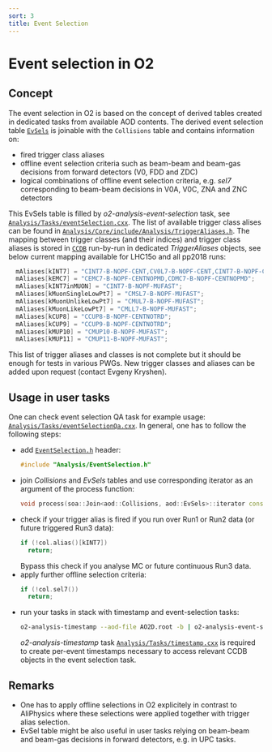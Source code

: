 ```yaml
---
sort: 3
title: Event Selection
---
```


# Event selection in O2

## Concept

The event selection in O2 is based on the concept of derived tables created in dedicated tasks from available AOD contents. The derived event selection table [`EvSels`](https://github.com/AliceO2Group/AliceO2/blob/dev/Analysis/DataModel/include/Analysis/EventSelection.h) is joinable with the ```Collisions``` table and contains information on:
* fired trigger class aliases 
* offline event selection criteria such as beam-beam and beam-gas decisions from forward detectors (V0, FDD and ZDC)
* logical combinations of offline event selection criteria, e.g. _sel7_ corresponding to beam-beam decisions in V0A, V0C, ZNA and ZNC detectors

This EvSels table is filled by _o2-analysis-event-selection_ task, see [`Analysis/Tasks/eventSelection.cxx`](https://github.com/AliceO2Group/AliceO2/blob/dev/Analysis/Tasks/eventSelection.cxx). The list of available trigger class alises can be found in [`Analysis/Core/include/Analysis/TriggerAliases.h`](https://github.com/AliceO2Group/AliceO2/blob/dev/Analysis/Core/include/Analysis/TriggerAliases.h). The mapping between trigger classes (and their indices) and trigger class aliases is stored in [`CCDB`](http://ccdb-test.cern.ch:8080/browse/Trigger/TriggerAliases) run-by-run in dedicated _TriggerAliases_ objects, see below current mapping available for LHC15o and all pp2018 runs:
``` c++
  mAliases[kINT7] = "CINT7-B-NOPF-CENT,CV0L7-B-NOPF-CENT,CINT7-B-NOPF-CENTNOTRD,CINT7ZAC-B-NOPF-CENTNOPMD";
  mAliases[kEMC7] = "CEMC7-B-NOPF-CENTNOPMD,CDMC7-B-NOPF-CENTNOPMD";
  mAliases[kINT7inMUON] = "CINT7-B-NOPF-MUFAST";
  mAliases[kMuonSingleLowPt7] = "CMSL7-B-NOPF-MUFAST";
  mAliases[kMuonUnlikeLowPt7] = "CMUL7-B-NOPF-MUFAST";
  mAliases[kMuonLikeLowPt7] = "CMLL7-B-NOPF-MUFAST";
  mAliases[kCUP8] = "CCUP8-B-NOPF-CENTNOTRD";
  mAliases[kCUP9] = "CCUP9-B-NOPF-CENTNOTRD";
  mAliases[kMUP10] = "CMUP10-B-NOPF-MUFAST";
  mAliases[kMUP11] = "CMUP11-B-NOPF-MUFAST";
```

This list of trigger aliases and classes is not complete but it should be enough for tests in various PWGs. New trigger classes and aliases can be added upon request (contact Evgeny Kryshen).

## Usage in user tasks

One can check event selection QA task for example usage: [`Analysis/Tasks/eventSelectionQa.cxx`](https://github.com/AliceO2Group/AliceO2/blob/dev/Analysis/Tasks/eventSelectionQa.cxx). In general, one has to follow the following steps:
* add [`EventSelection.h`](https://github.com/AliceO2Group/AliceO2/blob/dev/Analysis/DataModel/include/Analysis/EventSelection.h) header:
    ``` c++
    #include "Analysis/EventSelection.h"
    ```
* join _Collisions_ and _EvSels_ tables and use corresponding iterator as an argument of the process function:
    ``` c++
    void process(soa::Join<aod::Collisions, aod::EvSels>::iterator const& col, ...)
    ```
* check if your trigger alias is fired if you run over Run1 or Run2 data (or future triggered Run3 data):
    ``` c++
    if (!col.alias()[kINT7])
      return;
    ```
    Bypass this check if you analyse MC or future continuous Run3 data. 
* apply further offline selection criteria:
    ``` c++
    if (!col.sel7())
      return;
    ```
* run your tasks in stack with timestamp and event-selection tasks:
    ``` bash
    o2-analysis-timestamp --aod-file AO2D.root -b | o2-analysis-event-selection -b | o2-analysis-user-task -b
    ```
  _o2-analysis-timestamp_ task [`Analysis/Tasks/timestamp.cxx`](https://github.com/AliceO2Group/AliceO2/blob/dev/Analysis/Tasks/timestamp.cxx) is required to create per-event timestamps necessary to access relevant CCDB objects in the event selection task. 

## Remarks
* One has to apply offline selections in O2 explicitely in contrast to AliPhysics where these selections were applied together with trigger alias selection. 
* EvSel table might be also useful in user tasks relying on beam-beam and beam-gas decisions in forward detectors, e.g. in UPC tasks.
